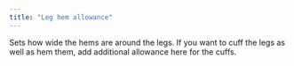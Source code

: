 ```yaml
---
title: "Leg hem allowance"
---
```


Sets how wide the hems are around the legs. If you want to cuff the legs as well as hem them, add additional allowance here for the cuffs.
